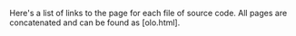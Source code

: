 Here's a list of links to the page for each file of source code. All pages are concatenated and can be found as [olo.html].


